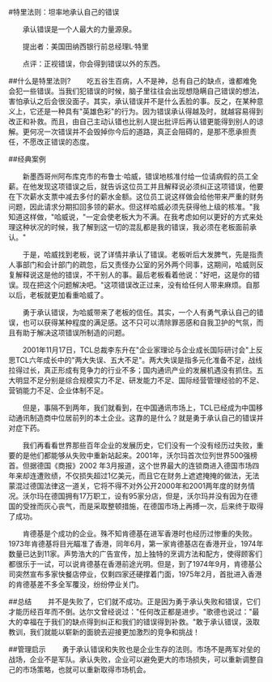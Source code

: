 #特里法则：坦率地承认自己的错误

　　承认错误是一个人最大的力量源泉。

　　提出者：美国田纳西银行前总经理L·特里

　　点评：正视错误，你会得到错误以外的东西。

##什么是特里法则?
　　吃五谷生百病，人不是神，总有自己的缺点，谁都难免会犯一些错误。当我们犯错误的时候，脑子里往往会出现想隐瞒自己错误的想法，害怕承认之后会很没面子。其实，承认错误并不是什么丢脸的事。反之，在某种意义上，它还是一种具有"英雄色彩"的行为。因为错误承认得越及时，就越容易得到改正和补救。而且，由自己主动认错也比别人提出批评后再认错更能得到别人的谅解。更何况一次错误并不会毁掉你今后的道路，真正会阻碍的，是那不愿承担责任，不愿改正错误的态度。

##经典案例

　　新墨西哥州阿布库克市的布鲁士·哈威，错误地核准付给一位请病假的员工全薪。在他发现这项错误之后，就告诉这位员工并且解释说必须纠正这项错误，他要在下次薪水支票中减去多付的薪水金额。这位员工说这样做会给他带来严重的财务问题，因此请求分期扣回多领的薪水。但这样哈威必须先获得他上级的核准。"我知道这样做，"哈威说，"一定会使老板大为不满。在我考虑如何以更好的方式来处理这种状况的时候，我了解到这一切的混乱都是我的错误，我必须在老板面前承认。"

　　于是，哈威找到老板，说了详情并承认了错误。老板听后大发脾气，先是指责人事部门和会计部门的疏忽，后又责怪办公室的另外两个同事，这期间，哈威则反复解释说这是他的错误，不干别人的事。最后老板看着他说："好吧，这是你的错误。现在把这个问题解决吧。"这项错误改正过来，没有给任何人带来麻烦。自那以后，老板就更加看重哈威了。

　　勇于承认错误，为哈威带来了老板的信任。其实，一个人有勇气承认自己的错误，也可以获得某种程度的满足感。这不只可以清除罪恶感和自我卫护的气氛，而且有助于解决这项错误所制造的问题。

　　2001年11月17日，TCL总裁李东升在"企业家理论与企业成长国际研讨会"上反思TCL六年成长中的"两大失误、五大不足"。两大失误是指多元化准备不足，战线拉得过长，真正形成有竞争力的行业不多；国内通讯产业的发展机遇没有抓住。五大明显不足分别是综合规模实力不足、研发能力不足、国际经营管理经验的不足、营销能力不足、企业体制不足。

　　但是，事隔不到两年，我们就看到，在中国通讯市场上，TCL已经成为中国移动通讯制造商中位居前列的本土企业。这靠的是什么？就是勇于承认自己的错误并对症下药。

　　我们再看看世界那些百年企业的发展历史，它们没有一个没有经历过失败，重要的是他们都能够从失败中重新站起来。2001年，沃尔玛首次位列世界500强榜首。但据德国《商报》2002 年3月报道，这个世界最大的连锁商进入德国市场四年来却连遭败绩，不仅损失超过1亿美元，而且它在财务上遮遮掩掩的做法，无法蒙混过德国法律这一道关，它将不得不对外公开2000年和2001两年度的财务情况。沃尔玛在德国拥有17万职工，设有95家分店，但是，沃尔玛并没有因为在德国的受挫而灰心丧气，而是采取整顿措施，在德国市场上再搏一次，后来终于取得了成功。

　　肯德基是个成功的企业。殊不知肯德基在进军香港时也经历过惨重的失败。1973年肯德基将目光瞄准了香港，同年6月，第一家肯德基店在香港开业，1974年数量已达到11家。声势浩大的广告宣传，加上独特的烹调方法和配方，使得顾客们都很乐于一试，可以说肯德基在香港前途光明。但是，到了1974年9月，肯德基公司突然宣布多家快餐店停业，仅剩四家还硬撑着门面，1975年2月，首批进入香港的肯德基差不多全军覆没，纷纷停业关门。

##总结
　　并不是失败了，它们就不成功。正是因为勇于承认失败和错误，它们才能历经百年而不倒。达尔文曾经说过："任何改正都是进步。"歌德也说过："最大的幸福在于我们的缺点得到纠正和我们的错误得到补救。"敢于承认错误，汲取教训，我们就能以崭新的面貌去迎接更加激烈的竞争和挑战！

##管理启示
　　勇于承认错误和失败也是企业生存的法则。市场不是两军对垒的战场，企业不是军队。承认失败，企业可以避免更大的市场损失，可以重新调整自己的市场策略，也就可以重新取得市场机会。




